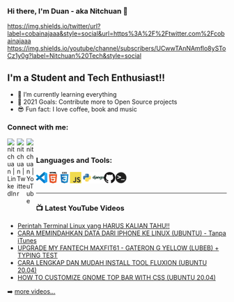 ### Hi there, I'm Duan - aka Nitchuan 👋

https://img.shields.io/twitter/url?label=cobainajaaa&style=social&url=https%3A%2F%2Ftwitter.com%2Fcobainajaaa
https://img.shields.io/youtube/channel/subscribers/UCwwTAnNAmflo8ySToCz1y0g?label=Nitchuan%20Tech&style=social

## I'm a Student and Tech Enthusiast!!

- 📖 I’m currently learning everything
- 🌱 2021 Goals: Contribute more to Open Source projects
- 😎 Fun fact: I love coffee, book and music

### Connect with me:

[<img align="left" alt="nitchuan | LinkedIn" width="22px" src="https://cdn.jsdelivr.net/npm/simple-icons@v3/icons/linkedin.svg" />][linkedin]
[<img align="left" alt="nitchuan | Twitter" width="22px" src="https://cdn.jsdelivr.net/npm/simple-icons@v3/icons/twitter.svg" />][twitter]
[<img align="left" alt="nitchuan | YouTube" width="22px" src="https://cdn.jsdelivr.net/npm/simple-icons@v3/icons/youtube.svg" />][youtube]

<br />

### Languages and Tools:

[<img align="left" alt="Visual Studio Code" width="26px" src="https://raw.githubusercontent.com/github/explore/80688e429a7d4ef2fca1e82350fe8e3517d3494d/topics/visual-studio-code/visual-studio-code.png" />][vscode]
[<img align="left" alt="HTML5" width="26px" src="https://raw.githubusercontent.com/github/explore/80688e429a7d4ef2fca1e82350fe8e3517d3494d/topics/html/html.png" />][html]
[<img align="left" alt="CSS3" width="26px" src="https://raw.githubusercontent.com/github/explore/80688e429a7d4ef2fca1e82350fe8e3517d3494d/topics/css/css.png" />][css]
[<img align="left" alt="JavaScript" width="26px" src="https://raw.githubusercontent.com/github/explore/80688e429a7d4ef2fca1e82350fe8e3517d3494d/topics/javascript/javascript.png" />][javascript]
[<img align="left" alt="Python" width="26px" src="https://raw.githubusercontent.com/github/explore/80688e429a7d4ef2fca1e82350fe8e3517d3494d/topics/python/python.png" />][python]
[<img align="left" alt="Django" width="26px" src="https://raw.githubusercontent.com/github/explore/80688e429a7d4ef2fca1e82350fe8e3517d3494d/topics/django/django.png" />][django]
[<img align="left" alt="GitHub" width="26px" src="https://raw.githubusercontent.com/github/explore/78df643247d429f6cc873026c0622819ad797942/topics/github/github.png" />][github]
[<img align="left" alt="Terminal" width="26px" src="https://raw.githubusercontent.com/github/explore/80688e429a7d4ef2fca1e82350fe8e3517d3494d/topics/terminal/terminal.png" />][terminal]

<br />
<br />

---

### 📺 Latest YouTube Videos

<!-- YOUTUBE:START -->
- [Perintah Terminal Linux yang HARUS KALIAN TAHU!!](https://www.youtube.com/watch?v=g_R8KPfX9Uw)
- [CARA MEMINDAHKAN DATA DARI IPHONE KE LINUX &lpar;UBUNTU&rpar; - Tanpa iTunes](https://www.youtube.com/watch?v=czF8Og240L0)
- [UPGRADE MY FANTECH MAXFIT61 - GATERON G YELLOW &lpar;LUBEB&rpar; + TYPING TEST](https://www.youtube.com/watch?v=kFuKHtE91-Y)
- [CARA LENGKAP DAN MUDAH INSTALL TOOL FLUXION &lpar;UBUNTU 20.04&rpar;](https://www.youtube.com/watch?v=ZjKcbgMBMJ0)
- [HOW TO CUSTOMIZE GNOME TOP BAR WITH CSS &lpar;UBUNTU 20.04&rpar;](https://www.youtube.com/watch?v=eEsdt_tut7Q)
<!-- YOUTUBE:END -->

➡️ [more videos...](https://www.youtube.com/channel/UCwwTAnNAmflo8ySToCz1y0g)

[twitter]: https://twitter.com/cobainajaaa
[youtube]: https://www.youtube.com/channel/UCwwTAnNAmflo8ySToCz1y0g
[linkedin]: https://www.linkedin.com/in/ridwan-lapasau/
[vscode]: https://code.visualstudio.com/
[html]: https://www.w3schools.com/html/
[css]: https://www.w3schools.com/css/default.asp
[javascript]: https://www.w3schools.com/js/default.asp
[python]: https://www.python.org/
[django]: https://www.djangoproject.com/
[github]: https://github.com/nitchuan
[terminal]: https://www.youtube.com/playlist?list=PL-advHVOxXP1X4znX6YXOPtWsTw9ky8X8
